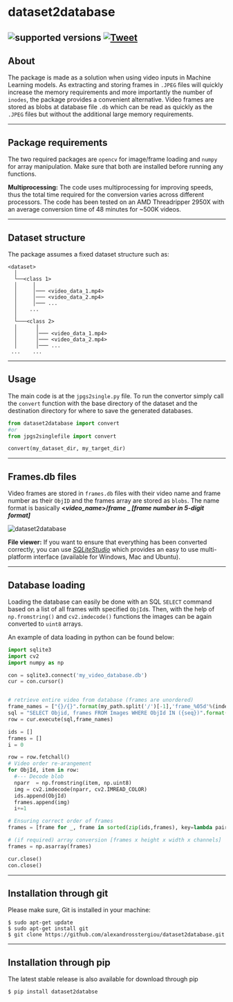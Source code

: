 # dataset2database

![supported versions](https://img.shields.io/badge/python-2.7%2C%203.5-green.svg)
[![Tweet](https://img.shields.io/twitter/url/http/shields.io.svg?style=social)](https://twitter.com/intent/tweet?text=dataset2database&video&to&sql&converter&url=https://github.com/alexandrosstergiou/dataset2database&hashtags=VideoConverter)
----------------------
About
----------------------

The package is made as a solution when using video inputs in Machine Learning models. As extracting and storing frames in `.JPEG` files will quickly increase the memory requirements and more importantly the number of `inodes`, the package provides a convenient alternative. Video frames are stored as blobs at database file `.db` which can be read as quickly as the `.JPEG` files but without the additional large memory requirements.

----------------------
Package requirements
----------------------
The two required packages are `opencv` for image/frame loading and `numpy` for array manipulation. Make sure that both are installed before running any functions.

**Multiprocessing:** The code uses multiprocessing for improving speeds, thus the total time required for the conversion varies across different processors. The code has been tested on an AMD Threadripper 2950X with an average conversion time of 48 minutes for ~500K videos.


----------------------
Dataset structure
----------------------

The package assumes a fixed dataset structure such as:

```
<dataset>    
  │
  └──<class 1>
  │     │
  │     │─── <video_data_1.mp4>
  │     │─── <video_data_2.mp4>
  │     │─── ...
  │    ...      
  │
  └───<class 2>
  │      │
  │      │─── <video_data_1.mp4>
  │      │─── <video_data_2.mp4>
  │      │─── ...
 ...    ...

```

----------------------
Usage
----------------------

The main code is at the `jpgs2single.py` file. To run the convertor simply call the `convert` function with the base directory of the dataset and the destination directory for where to save the generated databases.

```python
from dataset2database import convert
#or
from jpgs2singlefile import convert

convert(my_dataset_dir, my_target_dir)

```

----------------------
Frames.db files
----------------------
Video frames are stored in `frames.db` files with their video name and frame number as their `ObjID` and the frames array are stored as `blobs`. The name format is basically **<_video_name_>/_frame_ _ _[frame number in 5-digit format]_**

![dataset2database](images/dataset2database.gif)

**File viewer:** If you want to ensure that everything has been converted correctly, you can use [_SQLiteStudio_](https://sqlitestudio.pl/index.rvt) which provides an easy to use multi-platform interface (available for Windows, Mac and Ubuntu).

----------------------
Database loading
----------------------
Loading the database can easily be done with an SQL `SELECT` command based on a list of all frames with specified `ObjId`s. Then, with the help of `np.fromstring()` and `cv2.imdecode()` functions the images can be again converted to `uint8` arrays.

An example of data loading in python can be found below:

```python
import sqlite3
import cv2
import numpy as np

con = sqlite3.connect('my_video_database.db')
cur = con.cursor()


# retrieve entire video from database (frames are unordered)
frame_names = ["{}/{}".format(my_path.split('/')[-1],'frame_%05d'%(index+1)) for index in frame_indices]
sql = "SELECT Objid, frames FROM Images WHERE ObjId IN ({seq})".format(seq=','.join(['?']*len(frame_names)))
row = cur.execute(sql,frame_names)

ids = []
frames = []
i = 0

row = row.fetchall()
# Video order re-arangement
for ObjId, item in row:
  #--- Decode blob
  nparr  = np.fromstring(item, np.uint8)
  img = cv2.imdecode(nparr, cv2.IMREAD_COLOR)
  ids.append(ObjId)
  frames.append(img)
  i+=1

# Ensuring correct order of frames
frames = [frame for _, frame in sorted(zip(ids,frames), key=lambda pair: pair[0])]

# (if required) array conversion [frames x height x width x channels]
frames = np.asarray(frames)

cur.close()
con.close()

```

-------------------------
Installation through git
-------------------------

Please make sure, Git is installed in your machine:
```
$ sudo apt-get update
$ sudo apt-get install git
$ git clone https://github.com/alexandrosstergiou/dataset2database.git
```


-------------------------
Installation through pip
-------------------------

The latest stable release is also available for download through pip
```
$ pip install dataset2databse
```
